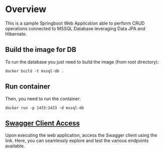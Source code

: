 # Overview

This is a sample Springboot Web Application able to perform CRUD operations connected to MSSQL Database leveraging Data JPA and Hibernate.

## Build the image for DB

To run the database you just need to build the image (from root directory):

```
docker build -t mssql-db .
```

## Run container

Then, you need to run the container:

```
docker run -p 1433:1433 -d mssql-db
```

## [Swagger Client Access ](http://localhost:8080/swagger-ui/index.html)
Upon executing the web application, access the Swagger client using the link. Here, you can seamlessly explore and test the various endpoints available.

